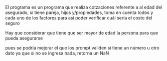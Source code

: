 El programa es un programa que realiza cotzaciones referente a al edad del asegurado, si tiene pareja, hijos y/propiedades, toma en cuenta todos y cada uno de los factores para así poder verificar cuál sería el costo del seguro

Hay que considerar que tiene que ser mayor de edad la persona para que pueda asegurarse

pues se podría mejorar el que los prompt validen si tiene un número u otro dato ya que si no se ingresa nada, retorna un NaN
